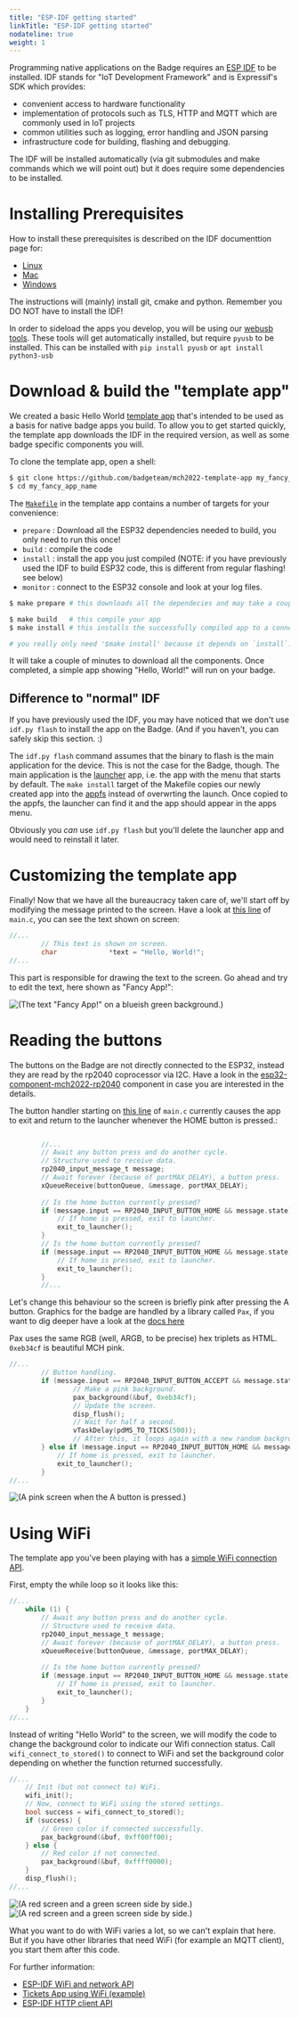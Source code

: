 ```yaml
---
title: "ESP-IDF getting started"
linkTitle: "ESP-IDF getting started"
nodateline: true
weight: 1
---
```



Programming native applications on the Badge requires an [ESP
IDF](https://docs.espressif.com/projects/esp-idf/en/v4.4.1/esp32/index.html) to
be installed.  IDF stands for "IoT Development Framework" and is Expressif's
SDK which provides:

- convenient access to hardware functionality
- implementation of protocols such as TLS, HTTP and MQTT which are
  commonly used in IoT projects
- common utilities such as logging, error handling and JSON parsing
- infrastructure code for building, flashing and debugging.

<!-- TODO insert some links to IDF code. point out version!-->

The IDF will be installed automatically (via git submodules and make commands which we
will point out) but it does require some dependencies to be installed. 

# Installing Prerequisites

How to install these prerequisites is described on the IDF documenttion page for:

- [Linux](https://docs.espressif.com/projects/esp-idf/en/v4.4.1/esp32/get-started/windows-setup.html)
- [Mac](https://docs.espressif.com/projects/esp-idf/en/v4.4.1/esp32/get-started/macos-setup.html)
- [Windows](https://docs.espressif.com/projects/esp-idf/en/v4.4.1/esp32/get-started/windows-setup.html)

The instructions will (mainly) install git, cmake and python. Remember you DO
NOT have to install the IDF!

In order to sideload the apps you develop, you will be using our [webusb
tools](https://github.com/badgeteam/mch2022-tools). These tools will get
automatically installed, but require `pyusb` to be installed. This can be
installed with `pip install pyusb` or `apt install python3-usb`

<!-- TODO : better instructions for installing pyusb -->

# Download & build the "template app"

We created a basic Hello World [template
app](https://github.com/badgeteam/mch2022-template-app) that's intended to be
used as a basis for native badge apps you build. To allow you to get started quickly, the
template app downloads the IDF in the required version, as well as some badge
specific components you will.

<!-- TODO link to a subpage with more details -->

To clone the template app, open a shell:

```bash
$ git clone https://github.com/badgeteam/mch2022-template-app my_fancy_app_name
$ cd my_fancy_app_name
```

The
[`Makefile`](https://github.com/badgeteam/mch2022-template-app/blob/master/Makefile)
in the template app contains a number of targets for your convenience:

- `prepare` : Download all the ESP32 dependencies needed to build, you only need to run this once!
- `build`   : compile the code
- `install` : install the app you just compiled (NOTE: if you have previously 
              used the IDF to build ESP32 code, this is different from regular flashing! see below)
- `monitor` : connect to the ESP32 console and look at your log files.


```bash
$ make prepare # this downloads all the dependecies and may take a couple of minutes

$ make build   # this compile your app
$ make install # this installs the successfully compiled app to a connected badge.

# you really only need '$make install' because it depends on `install`. 

```

It will take a couple of minutes to download all the components. Once completed, a simple app
showing "Hello, World!" will run on your badge. 

## Difference to "normal" IDF

If you have previously used the IDF, you may have noticed that we don't use `idf.py flash` to
install the app on the Badge. (And if you haven't, you can safely skip this section. :)

The `idf.py flash` command assumes that the binary to flash is the main
application for the device. This is not the case for the Badge, though. The
main application is the
[launcher](https://github.com/badgeteam/mch2022-firmware-esp32) app, i.e. the
app with the menu that starts by default. The `make install` target of the
Makefile copies our newly created app into the
[appfs](https://github.com/badgeteam/esp32-component-appfs/tree/f9344090484ccf5861688555e900c49b144db59e)
instead of overwrting the launch. Once copied to the appfs, the launcher can
find it and the app should appear in the apps menu.

Obviously you _can_ use `idf.py flash` but you'll delete the launcher
app and would need to reinstall it later.

# Customizing the template app

Finally! Now that we have all the bureaucracy taken care of, we'll start off by
modifying the message printed to the screen.  Have a look at [this
line](https://github.com/badgeteam/mch2022-template-app/blob/1c5638321528c86361b2df3f6ae85058fa1635b1/main/main.c#L48)
of `main.c`, you can see the text shown on screen:

```c
//...
        // This text is shown on screen.
        char             *text = "Hello, World!";
//...
```

This part is responsible for drawing the text to the screen.
Go ahead and try to edit the text, here shown as "Fancy App!":

![(The text "Fancy App!" on a blueish green background.)](../hello.jpg)

# Reading the buttons

The buttons on the Badge are not directly connected to the ESP32, instead they
are read by the rp2040 coprocessor via I2C. Have a look in the
[esp32-component-mch2022-rp2040](https://github.com/badgeteam/esp32-component-mch2022-rp2040)
component in case you are interested in the details.

The button handler starting on [this
line](https://github.com/badgeteam/mch2022-template-app/blob/1c5638321528c86361b2df3f6ae85058fa1635b1/main/main.c#L68)
of `main.c` currently causes the app to exit and return to the launcher
whenever the HOME button is pressed.:

```c

        //...
        // Await any button press and do another cycle.
        // Structure used to receive data.
        rp2040_input_message_t message;
        // Await forever (because of portMAX_DELAY), a button press.
        xQueueReceive(buttonQueue, &message, portMAX_DELAY);
        
        // Is the home button currently pressed?
        if (message.input == RP2040_INPUT_BUTTON_HOME && message.state) {
            // If home is pressed, exit to launcher.
            exit_to_launcher();
        }
        // Is the home button currently pressed?
        if (message.input == RP2040_INPUT_BUTTON_HOME && message.state) {
            // If home is pressed, exit to launcher.
            exit_to_launcher();
        }
        //...

```

Let's change this behaviour so the screen is briefly pink after pressing the A button.
Graphics for the badge are handled by a library called `Pax`, if you want to dig deeper 
have a look at the [docs here](https://github.com/robotman2412/pax-graphics/tree/main/docs)

Pax uses the same RGB (well, ARGB, to be precise) hex triplets as HTML.
`0xeb34cf` is beautiful MCH pink.

```c
//...
        // Button handling.
        if (message.input == RP2040_INPUT_BUTTON_ACCEPT && message.state) {
                // Make a pink background.
                pax_background(&buf, 0xeb34cf);
                // Update the screen.
                disp_flush();
                // Wait for half a second.
                vTaskDelay(pdMS_TO_TICKS(500));
                // After this, it loops again with a new random background color.
        } else if (message.input == RP2040_INPUT_BUTTON_HOME && message.state) {
            // If home is pressed, exit to launcher.
            exit_to_launcher();
        }
//...
```
![(A pink screen when the A button is pressed.)](../hello_pink.jpg)

# Using WiFi

The template app you've been playing with has a [simple WiFi connection
API](https://github.com/badgeteam/esp32-component-mch2022-bsp/tree/6c52515af1ccf1828d653ac2f88764837b70f68b).

First, empty the while loop so it looks like this:

```c
//...
    while (1) {
        // Await any button press and do another cycle.
        // Structure used to receive data.
        rp2040_input_message_t message;
        // Await forever (because of portMAX_DELAY), a button press.
        xQueueReceive(buttonQueue, &message, portMAX_DELAY);
        
        // Is the home button currently pressed?
        if (message.input == RP2040_INPUT_BUTTON_HOME && message.state) {
            // If home is pressed, exit to launcher.
            exit_to_launcher();
        }
    }
//...
```

Instead of writing "Hello World" to the screen, we will modify the code to
change the background color to indicate our Wifi connection status. Call
`wifi_connect_to_stored()` to connect to WiFi and set the background color
depending on whether the function returned successfully.

```c
//...
    // Init (but not connect to) WiFi.
    wifi_init();
    // Now, connect to WiFi using the stored settings.
    bool success = wifi_connect_to_stored();
    if (success) {
        // Green color if connected successfully.
        pax_background(&buf, 0xff00ff00);
    } else {
        // Red color if not connected.
        pax_background(&buf, 0xffff0000);
    }
    disp_flush();
//...
```

![(A red screen and a green screen side by side.)](../red.png)
![(A red screen and a green screen side by side.)](../green.png)

What you want to do with WiFi varies a lot, so we can't explain that here. But
if you have other libraries that need WiFi (for example an MQTT client), you
start them after this code.

<!-- TBD : how to publish app to Hatchery -->

<!-- TBD where to go from here: maybe point people towards examples in IDF ... -->
<!-- TBD perhaps more in depth discussion of all the moving parts of the template app -->

For further information:
- [ESP-IDF WiFi and network API](https://docs.espressif.com/projects/esp-idf/en/latest/esp32/api-reference/network/index.html#wi-fi)
- [Tickets App using WiFi (example)](https://github.com/badgeteam/mch2022-esp32-app-tickets)
- [ESP-IDF HTTP client API](https://docs.espressif.com/projects/esp-idf/en/latest/esp32/api-reference/protocols/esp_http_client.html)
